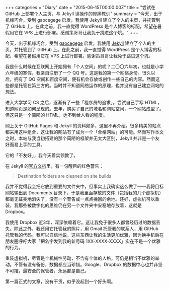 +++
categories = "Diary"
date = "2015-06-15T00:00:00Z"
title = "尝试在 GitHub 上部署个人主页，与 Jekyll 误操作的惨痛教训"
summary = "今天，出于机缘巧合，受到 gaocegege 启发，我使用 Jekyll 建立了个人的主页，并托管到了 GitHub 上。在此之前，我一直觉得 WordPress 是个人博客的标配，希望在暑假用它在 VPS 上进行部署。感谢策哥哥让我免于跳进这个坑。"
+++

今天，出于机缘巧合，受到 [gaocegege](http://gaocegege.com) 启发，我使用 [Jekyll](http://jekyllrb.com/) 建立了个人的主页，并托管到了 GitHub 上。在此之前，我一直觉得 WordPress 是个人博客的标配，希望在暑假用它在 VPS 上进行部署。感谢策哥哥让我免于跳进这个坑。

我是什么时候在互联网上开始拥有「个人空间」的呢？二〇〇六年初，也就是小学六年级的寒假，我亲自注册了一个 QQ 号。这是我的第一个网络身份。很久以后，拥有了 QQ 空间和百度空间，便有机会存放或创作一些自己的内容。然而这些都是托管在第三方的。当时并不知道网络运作的原理，也并没有自己建立网站的想法。

进入大学学习 CS 之后，逐渐有了一些「程序员的追求」。尝试自己手写 HTML，知道网页是如何呈现的。去年，购买了自己的域名和网站空间，一个网站成型了。但这只是一个简陋的 HTML，达不到给人看的程度。

网上关于 GitHub Pages 和 Jekyll 的资料颇多，这里不再介绍。很多精美的站点都采用这种组合，这让我的网站有了成为一个「合格网站」的可能。然而写作本文之时，本站与我当初搭建的那个简陋的框架并无太大区别，Jekyll 并非是一个友好而易上手的工具。

它的「不友好」，我今天着实领教了。

在 Jekyll 的[官方文档](http://jekyllrb.com/docs/usage/)里，有一句醒目的红色警告：

> Destination folders are cleaned on site builds

我并不觉得我会把它放到重要的文件夹中，但事实上我确实这么做了——我将目标网站输出到 Documents 目录下，于是我里面存放的文件（包括我的几个虚拟机）都毫无征兆地消失了，没有一个警告或一点点挽回的余地。还好，虚拟机可以重装，我那些被数字化的思维仍在另一个文件夹中安稳地存放着，这就是 Dropbox。

我使用 Dropbox 近3年，深深依赖着它。这让我免于很多人都曾经历过的数据丢失。除此之外，我还用它托管我的照片，用 Gmail 托管我的联系人，用 GitHub 托管我的代码。我可以自信地说，这些东西让我的生活更加优雅，因为换手机后在朋友圈呼吁大家「把名字发到我的新号码 1XX-XXXX-XXXX」实在不是一个优雅的行为。

重装虚拟机，尽管是个机械性劳动，不含有个体的人格，可仍是相当不优雅的举动。不管有没有备份，数据都应当珍惜。Google、Dropbox 的数据中心也并非坚不可摧，最安全的保管者，永远都是自己。

第一篇正式的文章，没有干货，似乎没起到一个好头啊。
